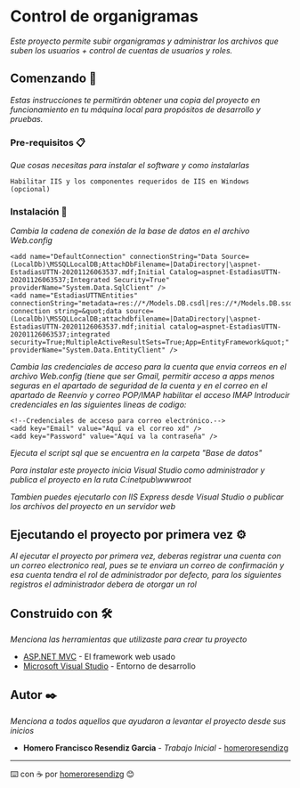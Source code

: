 # Control de organigramas

_Este proyecto permite subir organigramas y administrar los archivos que suben los usuarios + control de cuentas de usuarios y roles._


## Comenzando 🚀

_Estas instrucciones te permitirán obtener una copia del proyecto en funcionamiento en tu máquina local para propósitos de desarrollo y pruebas._


### Pre-requisitos 📋

_Que cosas necesitas para instalar el software y como instalarlas_

```
Habilitar IIS y los componentes requeridos de IIS en Windows (opcional)
```


### Instalación 🔧

_Cambia la cadena de conexión de la base de datos en el archivo Web.config_

```
<add name="DefaultConnection" connectionString="Data Source=(LocalDb)\MSSQLLocalDB;AttachDbFilename=|DataDirectory|\aspnet-EstadiasUTTN-20201126063537.mdf;Initial Catalog=aspnet-EstadiasUTTN-20201126063537;Integrated Security=True" providerName="System.Data.SqlClient" />
<add name="EstadiasUTTNEntities" connectionString="metadata=res://*/Models.DB.csdl|res://*/Models.DB.ssdl|res://*/Models.DB.msl;provider=System.Data.SqlClient;provider connection string=&quot;data source=(LocalDb)\MSSQLLocalDB;attachdbfilename=|DataDirectory|\aspnet-EstadiasUTTN-20201126063537.mdf;initial catalog=aspnet-EstadiasUTTN-20201126063537;integrated security=True;MultipleActiveResultSets=True;App=EntityFramework&quot;" providerName="System.Data.EntityClient" />
```

_Cambia las credenciales de acceso para la cuenta que envia correos en el archivo Web.config (tiene que ser Gmail, permitir acceso a apps menos seguras en el apartado de seguridad de la cuenta y en el correo en el apartado de Reenvío y correo POP/IMAP habilitar el acceso IMAP_
_Introducir credenciales en las siguientes lineas de codigo:_
```
<!--Credenciales de acceso para correo electrónico.-->
<add key="Email" value="Aquí va el correo xd" />
<add key="Password" value="Aquí va la contraseña" />
```

_Ejecuta el script sql que se encuentra en la carpeta "Base de datos"_

_Para instalar este proyecto inicia Visual Studio como administrador y publica el proyecto en la ruta C:inetpub\wwwroot_

_Tambien puedes ejecutarlo con IIS Express desde Visual Studio o publicar los archivos del proyecto en un servidor web_


## Ejecutando el proyecto por primera vez ⚙️

_Al ejecutar el proyecto por primera vez, deberas registrar una cuenta con un correo electronico real, pues se te enviara un correo de confirmación y esa cuenta tendra el rol de administrador por defecto, para los siguientes registros el administrador debera de otorgar un rol_


## Construido con 🛠️

_Menciona las herramientas que utilizaste para crear tu proyecto_

* [ASP.NET MVC](https://dotnet.microsoft.com/apps/aspnet/mvc) - El framework web usado
* [Microsoft Visual Studio](https://visualstudio.microsoft.com/es/) - Entorno de desarrollo


## Autor ✒️

_Menciona a todos aquellos que ayudaron a levantar el proyecto desde sus inicios_

* **Homero Francisco Resendiz Garcia** - *Trabajo Inicial* - [homeroresendizg](https://github.com/homeroresendizg)


---
⌨️ con ☕ por [homeroresendizg](https://github.com/homeroresendizg) 😊
